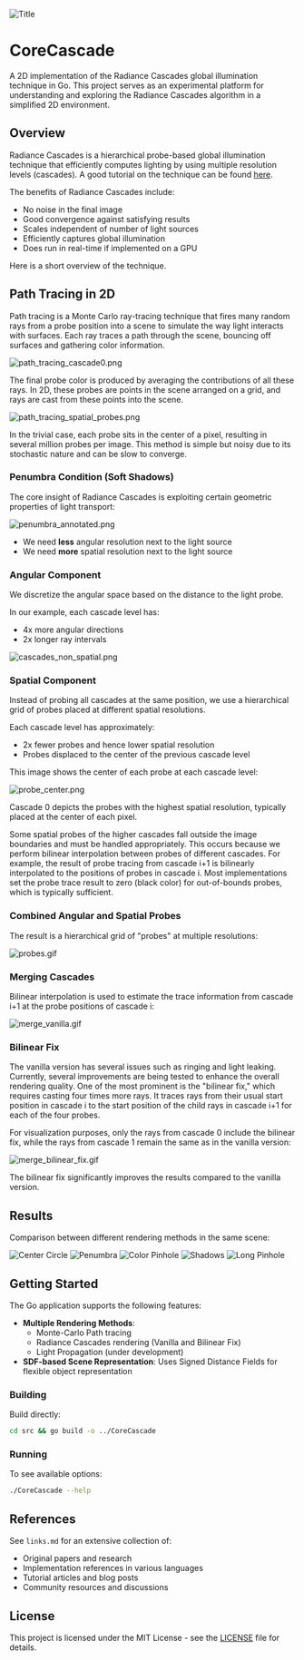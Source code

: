 ![Title](/assets/title.webp)

# CoreCascade

A 2D implementation of the Radiance Cascades global illumination technique in Go. This project serves as an experimental platform for understanding and exploring the Radiance Cascades algorithm in a simplified 2D environment.

## Overview

Radiance Cascades is a hierarchical probe-based global illumination technique that efficiently computes lighting by using multiple resolution levels (cascades). 
A good tutorial on the technique can be found [here](https://m4xc.dev/articles/fundamental-rc/).

The benefits of Radiance Cascades include:

* No noise in the final image
* Good convergence against satisfying results
* Scales independent of number of light sources
* Efficiently captures global illumination
* Does run in real-time if implemented on a GPU

Here is a short overview of the technique.

## Path Tracing in 2D

Path tracing is a Monte Carlo ray-tracing technique that fires many random rays from a probe position into a scene to simulate the way light interacts with surfaces. Each ray traces a path through the scene, bouncing off surfaces and gathering color information. 

![path_tracing_cascade0.png](assets/path_tracing_cascade0.png)

The final probe color is produced by averaging the contributions of all these rays.
In 2D, these probes are points in the scene arranged on a grid, and rays are cast from these points into the scene.

![path_tracing_spatial_probes.png](assets/path_tracing_spatial_probes.png)

In the trivial case, each probe sits in the center of a pixel, resulting in several million probes per image. This method is simple but noisy due to its stochastic nature and can be slow to converge. 

### Penumbra Condition (Soft Shadows)

The core insight of Radiance Cascades is exploiting certain geometric properties of light transport:

![penumbra_annotated.png](assets/penumbra_annotated.png)

* We need **less** angular resolution next to the light source
* We need **more** spatial resolution next to the light source

### Angular Component

We discretize the angular space based on the distance to the light probe.

In our example, each cascade level has:
  - 4x more angular directions
  - 2x longer ray intervals

![cascades_non_spatial.png](assets/cascades_non_spatial.png)

### Spatial Component

Instead of probing all cascades at the same position, we use a hierarchical grid of probes placed at different spatial resolutions.

Each cascade level has approximately:
  - 2x fewer probes and hence lower spatial resolution
  - Probes displaced to the center of the previous cascade level

This image shows the center of each probe at each cascade level:

![probe_center.png](assets/probe_center.png)

Cascade 0 depicts the probes with the highest spatial resolution, typically placed at the center of each pixel.

Some spatial probes of the higher cascades fall outside the image boundaries and must be handled appropriately. This occurs because we perform bilinear interpolation between probes of different cascades. For example, the result of probe tracing from cascade i+1 is bilinearly interpolated to the positions of probes in cascade i. Most implementations set the probe trace result to zero (black color) for out-of-bounds probes, which is typically sufficient.

### Combined Angular and Spatial Probes

The result is a hierarchical grid of "probes" at multiple resolutions:

![probes.gif](assets/probes.gif)

### Merging Cascades

Bilinear interpolation is used to estimate the trace information from cascade i+1 at the probe positions of cascade i:

![merge_vanilla.gif](assets/merge_vanilla.gif)

### Bilinear Fix

The vanilla version has several issues such as ringing and light leaking. Currently, several improvements are being tested to enhance the overall rendering quality. One of the most prominent is the "bilinear fix," which requires casting four times more rays. It traces rays from their usual start position in cascade i to the start position of the child rays in cascade i+1 for each of the four probes. 

For visualization purposes, only the rays from cascade 0 include the bilinear fix, while the rays from cascade 1 remain the same as in the vanilla version:

![merge_bilinear_fix.gif](assets/merge_bilinear_fix.gif)

The bilinear fix significantly improves the results compared to the vanilla version.

## Results

Comparison between different rendering methods in the same scene:

![Center Circle](/assets/center.webp)
![Penumbra](/assets/penumbra.webp)
![Color Pinhole](/assets/pinhole.webp)
![Shadows](/assets/shadows.webp)
![Long Pinhole](/assets/beam.webp)



## Getting Started

The Go application supports the following features:

- **Multiple Rendering Methods**:
  - Monte-Carlo Path tracing
  - Radiance Cascades rendering (Vanilla and Bilinear Fix)
  - Light Propagation (under development)
- **SDF-based Scene Representation**: Uses Signed Distance Fields for flexible object representation

### Building

Build directly:
```bash
cd src && go build -o ../CoreCascade
```

### Running

To see available options:
```bash
./CoreCascade --help
```

## References

See `links.md` for an extensive collection of:
- Original papers and research
- Implementation references in various languages
- Tutorial articles and blog posts
- Community resources and discussions

## License

This project is licensed under the MIT License - see the [LICENSE](LICENSE) file for details.
